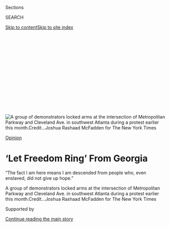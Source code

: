 <div id="app">

<div>

<div>

<div>

<div class="NYTAppHideMasthead css-ikk3s8 e1suatyy0">

<div class="section css-133zg39 e1suatyy2">

<div class="css-eph4ug er09x8g0">

<div class="css-6n7j50">

</div>

<span class="css-1dv1kvn">Sections</span>

<div class="css-10488qs">

<span class="css-1dv1kvn">SEARCH</span>

</div>

[Skip to content](#site-content)[Skip to site
index](#site-index)

</div>

<div class="css-10698na e1huz5gh0">

</div>

</div>

</div>

</div>

<div data-aria-hidden="false">

<div id="site-content" data-role="main">

<div>

<div class="css-1aor85t" style="opacity:0.000000001;z-index:-1;visibility:hidden">

<div class="css-1hqnpie">

<div class="css-epjblv">

<span class="css-17xtcya">[Opinion](/section/opinion)</span><span class="css-x15j1o">|</span><span class="css-fwqvlz">‘Let
Freedom Ring’ From
Georgia</span>

</div>

<div class="css-k008qs">

<div class="css-1iwv8en">

<span class="css-18z7m18"></span>

<div>

</div>

</div>

<span class="css-1n6z4y">https://nyti.ms/3ezQoHu</span>

<div class="css-1705lsu">

<div class="css-4xjgmj">

<div class="css-4skfbu" data-role="toolbar" data-aria-label="Social Media Share buttons, Save button, and Comments Panel with current comment count" data-testid="share-tools">

  - 
  - 
  - 
  - 
    
    <div class="css-6n7j50">
    
    </div>

  - 
  - 

</div>

</div>

</div>

</div>

</div>

</div>

<div id="NYT_TOP_BANNER_REGION" class="css-11qgg8s">

</div>

<div id="fullBleedHeaderContent">

<div class="css-9fsmc8">

![<span class="css-16f3y1r e13ogyst0" data-aria-hidden="true">A group of
demonstrators locked arms at the intersection of Metropolitan Parkway
and Cleveland Ave. in southwest Atlanta during a protest earlier this
month.</span><span class="css-cnj6d5 e1z0qqy90" itemprop="copyrightHolder"><span class="css-1ly73wi e1tej78p0">Credit...</span><span><span>Joshua
Rashaad McFadden for The New York
Times</span></span></span>](https://static01.graylady3jvrrxbe.onion/images/2020/06/28/opinion/26cohen1a/merlin_173570394_aa1fdc57-f92b-4914-8f57-1aabc131e0f3-articleLarge.jpg?quality=75&auto=webp&disable=upscale)

</div>

<div class="css-1aqq9tq">

[Opinion](/section/opinion)

<div class="css-17y7wtz ehdk2mb0">

# ‘Let Freedom Ring’ From Georgia

</div>

“The fact I am here means I am descended from people who, even enslaved,
did not give up hope.”

</div>

<div class="css-nwzfg5 e1gnum310">

<span class="css-1f9pvn2 opinion">A group of demonstrators locked arms
at the intersection of Metropolitan Parkway and Cleveland Ave. in
southwest Atlanta during a protest earlier this
month.</span><span class="css-cnj6d5 e1z0qqy90" itemprop="copyrightHolder"><span class="css-1ly73wi e1tej78p0">Credit...</span><span><span>Joshua
Rashaad McFadden for The New York Times</span></span></span>

</div>

<div id="sponsor-wrapper" class="css-1hyfx7x">

<div id="sponsor-slug" class="css-19vbshk">

Supported by

</div>

[Continue reading the main
story](#after-sponsor)

<div id="sponsor" class="ad sponsor-wrapper" style="text-align:center;height:100%;display:block">

</div>

<div id="after-sponsor">

</div>

</div>

<div class="css-1wx1auc e1gnum311">

<div class="css-18e8msd">

<div class="css-vp77d3 epjyd6m0">

<div class="css-1p10dcb ey68jwv0" data-aria-hidden="true">

[![Roger
Cohen](https://static01.graylady3jvrrxbe.onion/images/2014/11/01/opinion/cohen-circular/cohen-circular-thumbLarge-v6.png
"Roger Cohen")](https://www.nytimes3xbfgragh.onion/by/roger-cohen)

</div>

<div class="css-1baulvz">

By [<span class="css-1baulvz last-byline" itemprop="name">Roger
Cohen</span>](https://www.nytimes3xbfgragh.onion/by/roger-cohen)

<div class="css-8atqhb">

Opinion Columnist

</div>

</div>

</div>

  - June 26,
    2020

  - 
    
    <div class="css-4xjgmj">
    
    <div class="css-pvvomx" data-role="toolbar" data-aria-label="Social Media Share buttons, Save button, and Comments Panel with current comment count" data-testid="share-tools">
    
      - 
      - 
      - 
      - 
        
        <div class="css-6n7j50">
        
        </div>
    
      - 
      - 
    
    </div>
    
    </div>

</div>

</div>

</div>

<div class="section meteredContent css-1r7ky0e" name="articleBody" itemprop="articleBody">

<div class="css-1fanzo5 StoryBodyCompanionColumn">

<div class="css-53u6y8">

ATLANTA — This, an old saying goes, is “the city too busy to hate,” one
of the few places in America where enlightened leaders, black and white,
chose prosperity over prejudice and a large black middle class emerged
decades ago. Birthplace of Martin Luther King Jr., cradle of the civil
rights movement, Atlanta, with its gleaming towers and porch swings, was
an American exception. The city managed racial conflict through
compromise. It was the black mecca. Or so the story went.

James Forman Jr., a Pulitzer-prize winning professor at Yale Law School,
and the son of the prominent civil rights activist James Forman Sr.,
recalled how, at age 12, he moved from New York to Atlanta because “my
mother, as a divorced white woman raising black children, wanted us
surrounded by black success. She wanted my brother and me to open the
paper every day and see black people making decisions.” That was the
1970s. Every Atlanta mayor since 1974 has been black.

Yet now the city is an epicenter of America’s double meltdown: over
racial injustice and over the coronavirus that has hit marginalized
African-Americans particularly hard. This is the home of the Centers for
Disease Control and Prevention, which went AWOL on the virus. This is
where a young black man, Rayshard Brooks, was killed on June 12 by a
white police officer.

</div>

</div>

<div class="css-1fanzo5 StoryBodyCompanionColumn">

<div class="css-53u6y8">

Over the course of a two-week stay, I encountered swirling fury over the
Brooks killing; a primary election debacle that, by design or Republican
dereliction, included hourslong waits in polling stations in
predominantly black counties; and a protest march on the State Capitol
where a banner saying “Legalize being Black” conveyed the rampant ire.

</div>

</div>

<div class="css-79elbk" data-testid="photoviewer-wrapper">

<div class="css-z3e15g" data-testid="photoviewer-wrapper-hidden">

</div>

<div class="css-1a48zt4 ehw59r15" data-testid="photoviewer-children">

![<span class="css-16f3y1r e13ogyst0" data-aria-hidden="true">A
protester outside the Georgia State
Capitol.</span><span class="css-cnj6d5 e1z0qqy90" itemprop="copyrightHolder"><span class="css-1ly73wi e1tej78p0">Credit...</span><span>Joshua
Rashaad McFadden for The New York
Times</span></span>](https://static01.graylady3jvrrxbe.onion/images/2020/06/26/opinion/26cohenWeb/merlin_173657106_1c94a5af-6488-40cd-931c-2b24521b818b-articleLarge.jpg?quality=75&auto=webp&disable=upscale)

</div>

</div>

<div class="css-1fanzo5 StoryBodyCompanionColumn">

<div class="css-53u6y8">

What became of the dream of Atlanta? It was always a progressive enclave
surrounded by reactionary forces. If City Hall was the nexus of racial
cooperation, the State Capitol was the nexus of segregation now and
forever. Perhaps things were never quite as good as they seemed.
African-Americans remained disproportionately poor and vulnerable. When
Atlanta hosted the 1996 Olympics, Georgia’s flag was still, [in essence,
the Confederate
flag](https://www.latimes.com/archives/la-xpm-1996-07-19-mn-25755-story.html).

**Progress on race issues is not resolution of race issues.** Not in
Atlanta, not anywhere, as Derek Chauvin’s white knee on George Floyd’s
black neck demonstrated. Police brutality, mass black incarceration,
poor education, redlining of neighborhoods all told a story so routine
as to be invisible: A black life is worth less than a white life in
America. That idea is woven into the psyches even of people loath to
admit it.

The Floyd detonation was long in the making. With its large
African-American population, about a third of the electorate, Georgia
was bound to feel the reverberations. Democrats have not won Georgia,
with its 16 electoral votes, since 1992, and Donald Trump had a clear
victory here in 2016. Now several polls suggest Joe Biden is [leading by
a small
margin](https://projects.fivethirtyeight.com/polls/president-general/georgia/)
(and is considering driving home his ascendancy here by choosing either
Stacey Abrams or the Atlanta mayor, Keisha Lance Bottoms, as his running
mate). This is the Covid-Floyd election, and Georgia has become a
bellwether.

The narrow 2018 defeat of Abrams, campaigning to become the nation’s
first black female governor, showed how demographic shifts have changed
Georgia. The metropolitan-rural political and cultural chasm, evident
across the nation, is particularly acute here. Fast-growing Metro
Atlanta, with its diverse Democratic-leaning population, faces a
hinterland where, for many white rural Georgians, Trump is still the
tough, straight-talking dude the country needs. The vote will be close.
If Trump loses Georgia to Biden, he likely loses everything. But that’s
still a big “if.”

</div>

</div>

<div class="css-1fanzo5 StoryBodyCompanionColumn">

<div class="css-53u6y8">

The bungled June 9 primary has [sharpened fears of voter
suppression](https://www.nytimes3xbfgragh.onion/2020/06/09/us/politics/atlanta-voting-georgia-primary.html)
in a state where the governor, Brian Kemp, is Republican and the House
and Senate Republican-controlled. “We never thought we’d be talking
about voting rights a half-century on from the civil rights movement,”
Andrea Young, the executive director of the A.C.L.U. of Georgia, told
me. “The dysfunction is distressing ahead of what will be a highly
contested general election, the most important of our lifetimes. We
believed in America’s promise, not a George Wallace
presidency.”

</div>

</div>

<div class="css-79elbk" data-testid="photoviewer-wrapper">

<div class="css-z3e15g" data-testid="photoviewer-wrapper-hidden">

</div>

<div class="css-1a48zt4 ehw59r15" data-testid="photoviewer-children">

<div class="css-1xdhyk6 erfvjey0">

<span class="css-1ly73wi e1tej78p0">Image</span>

<div class="css-zjzyr8">

<div data-testid="lazyimage-container" style="height:257.77777777777777px">

</div>

</div>

</div>

<span class="css-16f3y1r e13ogyst0" data-aria-hidden="true">Voters line
up at Christian City, an assisted living home, to cast their ballots in
Union City, Ga., on June
9.</span><span class="css-cnj6d5 e1z0qqy90" itemprop="copyrightHolder"><span class="css-1ly73wi e1tej78p0">Credit...</span><span>Dustin
Chambers/Reuters</span></span>

</div>

</div>

<div class="css-1fanzo5 StoryBodyCompanionColumn">

<div class="css-53u6y8">

That promise has generally proved illusory when it comes to race.
Throughout American history white cruelty in keeping blacks down has
been matched only by white ingenuity in finding new ways to do so. Trump
is part of that tradition. He has doubled down of late on the same
images of lawless blacks that sustained Jim Crow.

Forman “toggles back and forth,” as he put it, on the question of how
much has changed between the time his father was arrested, beaten and
held incommunicado by the L.A. police in the 1950s and his 11-year-old
son insisting, today, on joining the countrywide uprising against racial
injustice.

“I have never seen anything like this in my lifetime,” Forman told me.
“I have many white friends with whom I have tried to raise issues of
racial inequality and injustice. But it was never front and center in
their lives. Now they bring it up nonstop. Perhaps it’s like when people
saw the images of police attack dogs being set on black children in
Birmingham in 1963. You know, ‘I can’t believe that\!’ Maybe this is how
that felt.”

“Like Emmett Till in the casket, the Floyd image made clear no black
person is safe,” Carol Anderson, a professor here at Emory University
and author of “White Rage,” told me.

The question of course is whether this awakening can achieve what even
the Civil Rights Movement could not: the full *humanization* of black
Americans. “It has been said that the opposite of criminalization is
humanization,” Jonathan Rapping, an Atlanta defense attorney who has
focused on providing equal justice for marginalized communities, said.

</div>

</div>

<div class="css-1fanzo5 StoryBodyCompanionColumn">

<div class="css-53u6y8">

In other words, when will America awaken to the fact that Rayshard
Brooks was a human being, in full, who should not have ended up dead
because he dozed off in his car in the drive-thru lane of an Atlanta
Wendy’s?

**[I have watched the video too
often](https://www.nytimes3xbfgragh.onion/2020/06/14/us/videos-rayshard-brooks-shooting-atlanta-police.html).**
Brooks groggy in his parked car on June 12. The initially amiable
41-minute encounter between Brooks and officers, including Garrett
Rolfe. Brooks’s reasonable offer to lock his car and walk to his
sister’s place. The tussle when Rolfe abruptly moves to make a DUI
arrest and handcuff Brooks. A Taser grabbed by Brooks from an officer.
Brooks running. Turning and firing the Taser toward Rolfe, who responds
with two bullets into Brooks’s back.

“What I see is a shooting that was unnecessary,” Sam Starks, a black
Atlanta lawyer, told me. “Park the car. Lock it. Take that person home.
Brooks was on probation. He is terrified. He knows the cage he’s headed
for.”

Unarmed, Brooks was no threat to anyone. His car was stationary. He
would not be dead if he was white. He would be at his sister’s place.

Having served a one-year sentence for credit card fraud, Brooks was in
the maw of a system that condemns young black lives long after the cell.
A poor black man’s chances of finding work on probation resemble a
snowball’s chances of surviving hell.

In an interview [in February with
Reconnect](https://www.cnn.com/2020/06/17/us/rayshard-brooks-interview-reconnect-life-after-incarceration/index.html),
a company that works to combat mass incarceration and recidivism,
Brooks, 27, said: “I just feel like some of the system could look at us
like individuals. We do have lives. It’s just a mistake we made.” A
mistake is not a reason to be treated “as if we are
animals.”

</div>

</div>

<div class="css-nvxo42 e73j0it0">

<div class="css-1xdhyk6 erfvjey0">

<span class="css-1ly73wi e1tej78p0">Image</span>

<div class="css-zjzyr8">

<div data-testid="lazyimage-container" style="height:257.77777777777777px">

</div>

</div>

</div>

<span class="css-16f3y1r e13ogyst0" data-aria-hidden="true">Protesters
in front of the Wendy’s where the police killed Rayshard
Brooks.</span><span class="css-cnj6d5 e1z0qqy90" itemprop="copyrightHolder"><span class="css-1ly73wi e1tej78p0">Credit...</span><span>Joshua
Rashaad McFadden for The New York
Times</span></span>

<div class="css-1xdhyk6 erfvjey0">

<span class="css-1ly73wi e1tej78p0">Image</span>

<div class="css-zjzyr8">

<div data-testid="lazyimage-container" style="height:257.77777777777777px">

</div>

</div>

</div>

<span class="css-16f3y1r e13ogyst0" data-aria-hidden="true">Demonstrators
raise their fists at a parade of passing motorcyclists riding in honor
of Ahmaud Arbery on May 9 in Brunswick,
Ga.</span><span class="css-cnj6d5 e1z0qqy90" itemprop="copyrightHolder"><span class="css-1ly73wi e1tej78p0">Credit...</span><span>Sean
Rayford/Getty Images</span></span>

</div>

<div class="css-1fanzo5 StoryBodyCompanionColumn">

<div class="css-53u6y8">

Ahmaud Arbery, 25, another young black man killed in Georgia this year,
was hunted down like an animal on Feb. 23 as he jogged through Satilla
Shores, near Brunswick, a coastal neighborhood of pleasant bungalows
beneath live oaks garlanded with Spanish moss.

Gregory McMichael, 64, and his son Travis McMichael, 34, both white,
grabbed a revolver and a shotgun, piled into their pick-up truck and
pursued Arbery — convinced, they told the police, that he looked like a
suspect in recent break-ins. In a video that took months to emerge,
Travis is seen shooting Arbery dead at point-blank range as they tussle
over his shotgun in the bright sunlight.

</div>

</div>

![<span class="css-16f3y1r e13ogyst0">Georgia is one of only four states
without a bias crime law. This must
change.</span>](https://static01.graylady3jvrrxbe.onion/images/2020/06/09/autossell/HateCrime_Thumb1/HateCrime_Thumb1-videoSixteenByNineJumbo1600.jpg)

<div class="css-1fanzo5 StoryBodyCompanionColumn">

<div class="css-53u6y8">

No arrest was made at the time. The McMichaels had acted in accordance
with [Georgia’s citizen’s arrest
statute](https://www.nytimes3xbfgragh.onion/article/ahmaud-arbery-citizen-arrest-law-georgia.html)\!
Travis McMichael had fired in self-defense\! This was the initial police
view.

So, on the one hand, a dead black man, Arbery, and two white men with
guns who walk away. On the other, a young black man, Brooks, dozing in a
car, and police try to *arrest him,* and he ends up dead.

A growing outcry — driven by social media, a [groundbreaking article in
April](https://www.nytimes3xbfgragh.onion/2020/04/26/us/ahmed-arbery-shooting-georgia.html)
by my colleague Richard Fausset, and at last the release in early May of
the incriminating video — led to the McMichaels’ arrest on May 7. It
took 74 days. The video had been in the possession of the police from
Day 1.

Three days after the Brooks killing, on an unseasonably cool Georgia
morning, I joined a protest in downtown Atlanta. “We are done dyin’,” a
banner proclaimed. A large crowd, mostly young, of every hue, milled
around. I fell into conversation with Justin Brock, a white professional
skateboarder, who had brought along his 7-year-old son, Jasper.

</div>

</div>

<div class="css-1fanzo5 StoryBodyCompanionColumn">

<div class="css-53u6y8">

“We need education reforms,” he told me. “We need to teach the terrible
things we did to make this country. They are known and hidden at the
same time.”

Brock looked hard at me. “I want to show my son the world and *what
actually goes on*.”

Jamal Harrison Bryant, a pastor, grabbed a microphone. “This is not a
moment, it’s a *movement*,” he said. Cheers echoed around the
still-ghostly pandemic-hit city.

“We’re sick and tired of every week having a different hashtag for
innocent black lives,” [he
continued](https://www.facebookcorewwwi.onion/jamalbryant/videos/2020-naacp-georgia-march-to-state-capital/2797160607062525/).
“We’re sick and tired of them finding money for Georgia Tech but finding
no money for Morehouse and Spelman.”

Catherine Quashie, a black woman, was standing next to me. Bryant is her
pastor. She told me it took her two hours and 47 minutes to vote in
Stonecrest, a city southeast of Atlanta. I heard stories of seven-hour
waits in Fulton County. In upscale Buckhead voters were in and out in 10
minutes. “The encouraging thing,” Quashie said, “is nobody left the
line.”

Most of her family is in Europe. “They keep asking me: ‘WHAT IS GOING ON
IN AMERICA?’”

**When I leave the demonstration,** I drive southeast out of Atlanta
toward Arbery’s hometown, Brunswick, five hours away on the Atlantic
Ocean, across God’s country, where nobody wears a mask.

Roger Johnson runs a fruit stand near McRae, in an area famous for its
sweet Vidalia onions and, of course, Georgia peaches. His daughter,
Taylor, helps out. “This is the Bible Belt,” Johnson tells me. “Twelve
churches between here and the Interstate.” He’s a stocky, friendly guy
with a mustache, a belly and narrow, shrewd eyes. A sign outside says
TOMATOES and ONIONS in red and blue letters, with TRUMP’s name at the
top.

So why, I ask, do you like the president? “Because he doesn’t take any
crap. Because he cannot be bought by other pols. Because he’s not a
career politician. He might stretch the truth a little but don’t we all?
And it’s the news that stretches it a lot.”

</div>

</div>

<div class="css-1fanzo5 StoryBodyCompanionColumn">

<div class="css-53u6y8">

Those knowing eyes look me over. Watermelons, Johnson advises, are a
little mushy if they give a dull thud when tapped. “Should be like
knocking on a door,” he says. Noted. “People work hard for what they
got,” he continues. “They should not face looting.”

I like this man. I disagree with him on just about everything. I was a
foreign correspondent much of my life. This, for a New Yorker, is
foreign soil. It’s interesting, if unfashionable, to consider everything
from a different angle, to imagine your way into a stranger’s life, to
have conversations that involve more than the quest for the wittiest
expression of agreement on Trump’s perfidy.

What about the killing of George Floyd? “They arrested and charged the
officer who did that, and the other three standing there like dummies
also need to be prosecuted,” Johnson says. “But that’s no reason to tear
up stores.”

</div>

</div>

<div class="css-a7yk8a e73j0it0">

<div class="css-1xdhyk6 erfvjey0">

<span class="css-1ly73wi e1tej78p0">Image</span>

<div class="css-zjzyr8">

<div data-testid="lazyimage-container" style="height:580px">

</div>

</div>

</div>

<span class="css-16f3y1r e13ogyst0" data-aria-hidden="true">Roger
Johnson at his produce
stand.</span><span class="css-cnj6d5 e1z0qqy90" itemprop="copyrightHolder"><span class="css-1ly73wi e1tej78p0">Credit...</span><span>Audra
Melton for The New York Times</span></span>

<div class="css-1xdhyk6 erfvjey0">

<span class="css-1ly73wi e1tej78p0">Image</span>

<div class="css-zjzyr8">

<div data-testid="lazyimage-container" style="height:580px">

</div>

</div>

</div>

<span class="css-16f3y1r e13ogyst0" data-aria-hidden="true">Jerome
Wilson, bottom right, is a veteran and a friend and customer of Mr.
Johnson’s.</span><span class="css-cnj6d5 e1z0qqy90" itemprop="copyrightHolder"><span class="css-1ly73wi e1tej78p0">Credit...</span><span>Audra
Melton for The New York Times</span></span>

</div>

<div class="css-1fanzo5 StoryBodyCompanionColumn">

<div class="css-53u6y8">

Jerome Wilson, a black vet, strides in, wearing a 25th Infantry Division
red cap. He’s from Jesup, 70 miles down the road and likes the fruit
here enough to make the journey. He tells me about being in military
uniform, about to be deployed to Vietnam, and having to enter the bus
taking him to Fort Benning through the back door.

“I was going to fight for my country, maybe die, and I was only good
enough for the back doors,” he says.

It’s not true that nothing has changed. Many things have, for the
better, in the great fight for racial justice. It’s just the *essence*
that has not changed. Wilson and Johnson stand there, arm in arm, a
black man and a white man, friends. That, too, is America, perhaps
especially the South, ever ready to surprise you when you write it off.

</div>

</div>

<div class="css-1fanzo5 StoryBodyCompanionColumn">

<div class="css-53u6y8">

Morris Selph, Johnson’s father-in-law, put up the Trump sign. Selph
tells me he’s “had more brag on that sign than people condemning it.”
Seated on a plastic chair at roadside, red faced and bearded, he says he
likes Trump a lot.

“Business went up. Toughest president I’ve ever seen. He’s the Energizer
Bunny. Ain’t nobody going to knock him down.”

Trump’s lies are viewed here as straight talk. His detention of child
migrants in camps at the border is a stand for law and order. His
toughness is a remedy for moral decay. “In schools here they still
paddle,” Selph says approvingly.

“He’s a redneck,” Taylor, 20, says with a smile.

Her mother, Elsie Johnson, trained as an accountant. “What Trump sees is
not people, but numbers. He can’t see people at all. China, pay more\!
But people, no. Maybe that helps him make the tough decisions. He toots
his own horn, but I think he’s looking out for
America.”

</div>

</div>

<div class="css-nvxo42 e73j0it0">

<div class="css-1xdhyk6 erfvjey0">

<span class="css-1ly73wi e1tej78p0">Image</span>

<div class="css-zjzyr8">

<div data-testid="lazyimage-container" style="height:257.77777777777777px">

</div>

</div>

</div>

<span class="css-16f3y1r e13ogyst0" data-aria-hidden="true">A campaign
sign in Baxley,
Ga.</span><span class="css-cnj6d5 e1z0qqy90" itemprop="copyrightHolder"><span class="css-1ly73wi e1tej78p0">Credit...</span><span>Audra
Melton for The New York
Times</span></span>

<div class="css-1xdhyk6 erfvjey0">

<span class="css-1ly73wi e1tej78p0">Image</span>

<div class="css-zjzyr8">

<div data-testid="lazyimage-container" style="height:257.77777777777777px">

</div>

</div>

</div>

<span class="css-16f3y1r e13ogyst0" data-aria-hidden="true">South
Brunswick Street in Jesup,
Ga.</span><span class="css-cnj6d5 e1z0qqy90" itemprop="copyrightHolder"><span class="css-1ly73wi e1tej78p0">Credit...</span><span>Audra
Melton for The New York Times</span></span>

</div>

<div class="css-1fanzo5 StoryBodyCompanionColumn">

<div class="css-53u6y8">

Away into the distance, green and undulating, America unfurls. Loggers
haul timber. Stores advertise guns and ammo. Pawn shops abound. Outside
a church a sign proclaims: “Hell is real. Hell is hot. Jesus is coming.
Ready or not.”

This is Trump country, even if Trump doesn’t know [which way is up in
the
Bible](https://www.facebookcorewwwi.onion/watch/?v=10153577166571880).
Georgia was flattened by the Union Army in the Civil War, much of
Atlanta burned to the ground. This humiliation has never been entirely
digested by many white Georgians. Defiance simmers below the surface of
Southern gentility. The lost cause of the Confederacy has a tenacious
hold; and that cause comes down to white dominion, Trump’s leitmotif.

</div>

</div>

<div class="css-1fanzo5 StoryBodyCompanionColumn">

<div class="css-53u6y8">

**There’s a small shrine** at the corner of Holmes Road and Satilla
Drive where Ahmaud Arbery was killed. Flowers half-cover a plaque that
reads: “It’s hard to forget someone who gave us so much to remember.”
Yet Arbery was nearly forgotten, just another black man cut down by
white men in a tranquil subdivision.

Arbery was quiet, polite and unassuming, friends and family told me. He
was killed a couple of miles from his home, a white bungalow with blue
shutters that now has a “For Sale” sign outside. In the house opposite,
Jenifer Bolin fumes. “Citizen’s arrest, my ass\! They were racists.”

If Arbery was not forgotten, if the McMichaels were indicted this week
by a grand jury for felony murder, if \#IRunWithMaud has become a global
hashtag signifying the fight against racism, it is thanks in part to
Jason Vaughn, a force of nature who as a football coach at Brunswick
High School coached Arbery.  

</div>

</div>

<div class="css-79elbk" data-testid="photoviewer-wrapper">

<div class="css-z3e15g" data-testid="photoviewer-wrapper-hidden">

</div>

<div class="css-1a48zt4 ehw59r15" data-testid="photoviewer-children">

<div class="css-1xdhyk6 erfvjey0">

<span class="css-1ly73wi e1tej78p0">Image</span>

<div class="css-zjzyr8">

<div data-testid="lazyimage-container" style="height:580px">

</div>

</div>

</div>

<span class="css-16f3y1r e13ogyst0" data-aria-hidden="true">Jason
Vaughn, an assistant coach at Brunwick High School, made sure Ahmaud
Arbery was not
forgotten.</span><span class="css-cnj6d5 e1z0qqy90" itemprop="copyrightHolder"><span class="css-1ly73wi e1tej78p0">Credit...</span><span>Malcolm
Jackson for The New York Times</span></span>

</div>

</div>

<div class="css-1fanzo5 StoryBodyCompanionColumn">

<div class="css-53u6y8">

I met Vaughn at a Mexican joint. The case, long dead in the water, had
troubled him from the outset. The whole thing was a fiasco: white
connections and impunity denying justice in the good old way of the Deep
South. With the help of his brother, a lawyer, Vaughn pressed to get the
police report and also helped start a Facebook page to coordinate
pressure.

“The wheels on the bus of justice turn slowly,” Vaughn told me. “But
this bus had *no wheels* until we got engaged. A football coach should
not have to study law and policing to bring this
about.”

</div>

</div>

<div class="css-79elbk" data-testid="photoviewer-wrapper">

<div class="css-z3e15g" data-testid="photoviewer-wrapper-hidden">

</div>

<div class="css-1a48zt4 ehw59r15" data-testid="photoviewer-children">

<div class="css-1xdhyk6 erfvjey0">

<span class="css-1ly73wi e1tej78p0">Image</span>

<div class="css-zjzyr8">

<div data-testid="lazyimage-container" style="height:257.77777777777777px">

</div>

</div>

</div>

<span class="css-16f3y1r e13ogyst0" data-aria-hidden="true">Wanda
Cooper-Jones stands near the spot where her son Ahmaud Arbery was
fatally shot while jogging. She says her son ran every day to clear his
mind.</span><span class="css-cnj6d5 e1z0qqy90" itemprop="copyrightHolder"><span class="css-1ly73wi e1tej78p0">Credit...</span><span>Sarah
Blake Morgan/Associated Press</span></span>

</div>

</div>

<div class="css-1fanzo5 StoryBodyCompanionColumn">

<div class="css-53u6y8">

Back in Atlanta, I met Wanda Cooper-Jones, Arbery’s mother. She is a
woman of great poise and fierce dignity. I asked her what she would say
to the McMichaels.

“To the father I would say, as mother to father, our job as parents is
to train our children in the way to go. I think you failed Travis in
that. How can you love and teach them hate? To Travis I would say, I
don’t really know, but my heart goes out to him because he was
deprived of love.”

She thought for a moment. “People who are hurt hurt other people. People
who are loved love other people.”

**James Baldwin wrote:** “It demands great spiritual resilience not to
hate the hater whose foot is on your neck, and an even greater miracle
of perception and charity not to teach your child to hate.”

Four years ago, [I traveled to
Kentucky](https://www.nytimes3xbfgragh.onion/2016/09/11/opinion/sunday/we-need-somebody-spectacular-views-from-trump-country.html)
and came away with the clear impression a Trump victory was likely. It
was in the air, a heady excitement. Today the Trump balloon feels
deflated, his old race-baiting, anti-elite, anti-science lines tired. He
still has a hard core of support. The biggest mistake for Democrats
would be to think he cannot win. Still, I came away from Georgia
thinking the energy is with the people who want Trump out, and his
defeat is more likely than not.

The response to the killing of Arbery and Brooks has been remarkable.
The Georgia Legislature this week passed a hate crime bill that Governor
Kemp says he intends to sign into law. Georgia was one of only four
states holding out against such legislation.

Arbery’s mother, Cooper-Jones, [was a vigorous proponent of the
law.](https://www.nytimes3xbfgragh.onion/2020/06/09/opinion/hate-crime-bill-ahmaud-arbery.html)
She has emerged as a national figure. This month, she met Trump at the
White House before he signed an executive order banning police use of
chokeholds “unless an officer’s life is at risk,” as he put it, and
encouraging the adoption of less lethal
weapons.

</div>

</div>

<div class="css-79elbk" data-testid="photoviewer-wrapper">

<div class="css-z3e15g" data-testid="photoviewer-wrapper-hidden">

</div>

<div class="css-1a48zt4 ehw59r15" data-testid="photoviewer-children">

<div class="css-1xdhyk6 erfvjey0">

<span class="css-1ly73wi e1tej78p0">Image</span>

<div class="css-zjzyr8">

<div data-testid="lazyimage-container" style="height:353.1555555555555px">

</div>

</div>

</div>

<span class="css-16f3y1r e13ogyst0" data-aria-hidden="true">President
Trump signed the Executive Order on Safe Policing for Safe Communities
in the Rose Garden on June
16.</span><span class="css-cnj6d5 e1z0qqy90" itemprop="copyrightHolder"><span class="css-1ly73wi e1tej78p0">Credit...</span><span>Doug
Mills/The New York Times</span></span>

</div>

</div>

<div class="css-1fanzo5 StoryBodyCompanionColumn">

<div class="css-53u6y8">

From abandonment as her son was killed to the White House in just four
months is quite a journey. How did she feel, I asked, about meeting with
Trump? “I respect him as the president. He is a man and a human being,”
Cooper-Jones told me. “I was criticized, but he gave time to listen to a
mother in pain and that is what mattered.”

Cooper-Jones did the right thing, setting an example of brave cordiality
in an age of facile declamation. America could use more listening across
its lines of violent fracture. Confronting racial injustice involves
recognition and reconciliation, however painful. That was Mandela’s
message. My parents were South African. I know that.

In Atlanta, recent months have shown that for all its black
professionals and power, the city is as much in need of reform as any
other. “As a public defender, you would not know white people are
breaking any laws,” Rapping, the defense attorney, told me. “Like every
city, Atlanta has been shaped by a 400-year-old narrative that says
black or brown people don’t matter.”

The system that turns black kids into case numbers, that holds young
black men in cells for months pretrial because they cannot put up money
bonds, that [prosecutes for smoking
marijuana](https://www.aclu.org/report/tale-two-countries-racially-targeted-arrests-era-marijuana-reform),
has to change. It’s a form of violence, and it breeds violence. “Law and
order” is no answer.

**Every weekend, Georgians in their ever-growing diversity** —
interracial couples, people in hijabs, gay couples — swarm over Stone
Mountain, whose North Face is carved with bas-reliefs of Confederate
generals. It’s as if a new Georgia, defying its racist past, is heeding
King’s 1963 “I Have a Dream” speech in which he said, “Let Freedom Ring
from Stone Mountain of Georgia\!”

One day, I went to Decatur, a city in the Metro Atlanta sprawl, to see a
Confederate monument, a 30-foot obelisk engraved with tributes to the
“loyalty and truth” of men “who held fast to the faith as it was given
by the fathers of the Republic.” Graffiti — “No justice, No Peace”;
“Black Lives Matter” — had been scrawled all over it. A few days
later, on a judge’s order, it was gone, hoisted out by a crane. This is
not the election, or the country, it was before Ahmaud Arbery and George
Floyd and Rayshard
Brooks.

</div>

</div>

<div class="css-79elbk" data-testid="photoviewer-wrapper">

<div class="css-z3e15g" data-testid="photoviewer-wrapper-hidden">

</div>

<div class="css-1a48zt4 ehw59r15" data-testid="photoviewer-children">

<div class="css-1xdhyk6 erfvjey0">

<span class="css-1ly73wi e1tej78p0">Image</span>

<div class="css-zjzyr8">

<div data-testid="lazyimage-container" style="height:515.5555555555555px">

</div>

</div>

</div>

<span class="css-16f3y1r e13ogyst0" data-aria-hidden="true">A
Confederate monument in Decatur, Ga.  It was removed on June
18.</span><span class="css-cnj6d5 e1z0qqy90" itemprop="copyrightHolder"><span class="css-1ly73wi e1tej78p0">Credit...</span><span>Johnathon
Kelso for The New York Times</span></span>

</div>

</div>

<div class="css-1fanzo5 StoryBodyCompanionColumn">

<div class="css-53u6y8">

Andrea Young, the A.C.L.U. director, is the daughter of Andrew Young, an
Atlanta mayor, United Nations ambassador and civil rights icon. I asked
her if there was reason to hope that this moment could accomplish what
that movement could not.

“Nobody has believed more in the promise and mythology of America than
blacks,” she told me. “We have believed all people were created equal,
fought over generations for the truth of the statement. The fact I am
here means I am descended from people who, even enslaved, did not give
up hope. To do so now would be a betrayal.”

*The Times is committed to publishing* [*a diversity of
letters*](https://www.nytimes3xbfgragh.onion/2019/01/31/opinion/letters/letters-to-editor-new-york-times-women.html)
*to the editor. We’d like to hear what you think about this or any of
our articles. Here are some*
[*tips*](https://help.nytimes3xbfgragh.onion/hc/en-us/articles/115014925288-How-to-submit-a-letter-to-the-editor)*.
And here’s our email:*
[*letters@NYTimes.com*](mailto:letters@NYTimes.com)*.*

*Follow The New York Times Opinion section on*
[*Facebook*](https://www.facebookcorewwwi.onion/nytopinion)*,* [*Twitter
(@NYTopinion)*](http://twitter.com/NYTOpinion) *and*
[*Instagram*](https://www.instagram.com/nytopinion/)*.*

</div>

</div>

</div>

<div>

</div>

<div>

</div>

<div>

</div>

<div>

<div id="bottom-wrapper" class="css-1ede5it">

<div id="bottom-slug" class="css-l9onyx">

Advertisement

</div>

[Continue reading the main
story](#after-bottom)

<div id="bottom" class="ad bottom-wrapper" style="text-align:center;height:100%;display:block;min-height:90px">

</div>

<div id="after-bottom">

</div>

</div>

</div>

</div>

</div>

## Site Index

<div>

</div>

## Site Information Navigation

  - [© <span>2020</span> <span>The New York Times
    Company</span>](https://help.nytimes3xbfgragh.onion/hc/en-us/articles/115014792127-Copyright-notice)

<!-- end list -->

  - [NYTCo](https://www.nytco.com/)
  - [Contact
    Us](https://help.nytimes3xbfgragh.onion/hc/en-us/articles/115015385887-Contact-Us)
  - [Work with us](https://www.nytco.com/careers/)
  - [Advertise](https://nytmediakit.com/)
  - [T Brand Studio](http://www.tbrandstudio.com/)
  - [Your Ad
    Choices](https://www.nytimes3xbfgragh.onion/privacy/cookie-policy#how-do-i-manage-trackers)
  - [Privacy](https://www.nytimes3xbfgragh.onion/privacy)
  - [Terms of
    Service](https://help.nytimes3xbfgragh.onion/hc/en-us/articles/115014893428-Terms-of-service)
  - [Terms of
    Sale](https://help.nytimes3xbfgragh.onion/hc/en-us/articles/115014893968-Terms-of-sale)
  - [Site
    Map](https://spiderbites.nytimes3xbfgragh.onion)
  - [Help](https://help.nytimes3xbfgragh.onion/hc/en-us)
  - [Subscriptions](https://www.nytimes3xbfgragh.onion/subscription?campaignId=37WXW)

</div>

</div>

</div>

</div>
